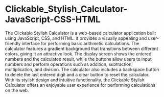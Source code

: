 # Clickable_Stylish_Calculator-JavaScript-CSS-HTML

The Clickable Stylish Calculator is a web-based calculator application built using JavaScript, CSS, and HTML. It provides a visually appealing and user-friendly interface for performing basic arithmetic calculations. The calculator features a gradient background that transitions between different colors, giving it an attractive look. The display screen shows the entered numbers and the calculated result, while the buttons allow users to input numbers and perform operations such as addition, subtraction, multiplication, and division. The calculator also includes a backspace button to delete the last entered digit and a clear button to reset the calculator. With its stylish design and intuitive functionality, the Clickable Stylish Calculator offers an enjoyable user experience for performing calculations on the web.
